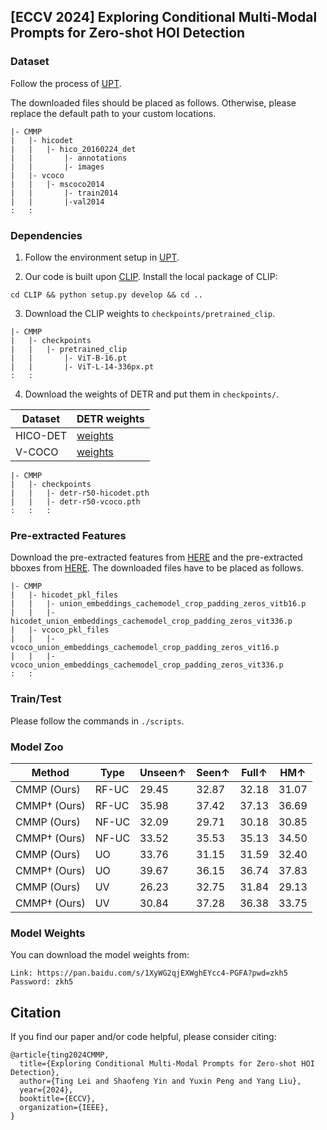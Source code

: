 ## [ECCV 2024] Exploring Conditional Multi-Modal Prompts for Zero-shot HOI Detection

### Dataset 
Follow the process of [UPT](https://github.com/fredzzhang/upt).

The downloaded files should be placed as follows. Otherwise, please replace the default path to your custom locations.
```
|- CMMP
|   |- hicodet
|   |   |- hico_20160224_det
|   |       |- annotations
|   |       |- images
|   |- vcoco
|   |   |- mscoco2014
|   |       |- train2014
|   |       |-val2014
:   :      
```

### Dependencies
1. Follow the environment setup in [UPT](https://github.com/fredzzhang/upt).

2. Our code is built upon [CLIP](https://github.com/openai/CLIP). Install the local package of CLIP:
```
cd CLIP && python setup.py develop && cd ..
```

3. Download the CLIP weights to `checkpoints/pretrained_clip`.
```
|- CMMP
|   |- checkpoints
|   |   |- pretrained_clip
|   |       |- ViT-B-16.pt
|   |       |- ViT-L-14-336px.pt
:   :      
```

4. Download the weights of DETR and put them in `checkpoints/`.


| Dataset | DETR weights |
| --- | --- |
| HICO-DET | [weights](https://drive.google.com/file/d/1BQ-0tbSH7UC6QMIMMgdbNpRw2NcO8yAD/view?usp=sharing)  |
| V-COCO | [weights](https://drive.google.com/file/d/1AIqc2LBkucBAAb_ebK9RjyNS5WmnA4HV/view?usp=sharing) |


```
|- CMMP
|   |- checkpoints
|   |   |- detr-r50-hicodet.pth
|   |   |- detr-r50-vcoco.pth
:   :   :
```

### Pre-extracted Features
Download the pre-extracted features from [HERE](https://drive.google.com/file/d/1lUnUQD3XcWyQdwDHMi74oXBcivibGIWN/view?usp=sharing) and the pre-extracted bboxes from [HERE](https://drive.google.com/file/d/19Mo1d4J6xX9jDNvDJHEWDpaiPKxQHQsT/view?usp=sharing). The downloaded files have to be placed as follows.

```
|- CMMP
|   |- hicodet_pkl_files
|   |   |- union_embeddings_cachemodel_crop_padding_zeros_vitb16.p
|   |   |- hicodet_union_embeddings_cachemodel_crop_padding_zeros_vit336.p
|   |- vcoco_pkl_files
|   |   |- vcoco_union_embeddings_cachemodel_crop_padding_zeros_vit16.p
|   |   |- vcoco_union_embeddings_cachemodel_crop_padding_zeros_vit336.p
:   :      
```

### Train/Test

Please follow the commands in ```./scripts```.



### Model Zoo

| Method          | Type  | Unseen↑ | Seen↑ | Full↑ | HM↑   |
|-----------------|-------|---------|-------|-------|-------|
| CMMP (Ours)     | RF-UC | 29.45   | 32.87 | 32.18 | 31.07 |
| CMMP† (Ours)    | RF-UC | 35.98   | 37.42 | 37.13 | 36.69 |
| CMMP (Ours)     | NF-UC | 32.09   | 29.71 | 30.18 | 30.85 |
| CMMP† (Ours)    | NF-UC | 33.52   | 35.53 | 35.13 | 34.50 |
| CMMP (Ours)     | UO    | 33.76   | 31.15 | 31.59 | 32.40 |
| CMMP† (Ours)    | UO    | 39.67   | 36.15 | 36.74 | 37.83 |
| CMMP (Ours)     | UV    | 26.23   | 32.75 | 31.84 | 29.13 |
| CMMP† (Ours)    | UV    | 30.84   | 37.28 | 36.38 | 33.75 |


### Model Weights

You can download the model weights from:
```
Link: https://pan.baidu.com/s/1XyWG2qjEXWghEYcc4-PGFA?pwd=zkh5
Password: zkh5
```

## Citation
If you find our paper and/or code helpful, please consider citing:
```
@article{ting2024CMMP,
  title={Exploring Conditional Multi-Modal Prompts for Zero-shot HOI Detection},
  author={Ting Lei and Shaofeng Yin and Yuxin Peng and Yang Liu},
  year={2024},
  booktitle={ECCV},
  organization={IEEE},
}
```


